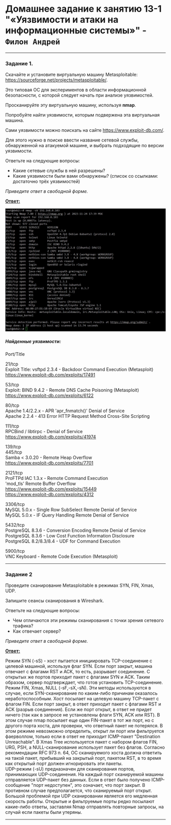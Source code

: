 # Домашнее задание к занятию 13-1 "«Уязвимости и атаки на информационные системы»" - `Филон Андрей`  

---

### Задание 1. 

Скачайте и установите виртуальную машину Metasploitable: https://sourceforge.net/projects/metasploitable/.

Это типовая ОС для экспериментов в области информационной безопасности, с которой следует начать при анализе уязвимостей.

Просканируйте эту виртуальную машину, используя **nmap**.

Попробуйте найти уязвимости, которым подвержена эта виртуальная машина.

Сами уязвимости можно поискать на сайте https://www.exploit-db.com/.

Для этого нужно в поиске ввести название сетевой службы, обнаруженной на атакуемой машине, и выбрать подходящие по версии уязвимости.

Ответьте на следующие вопросы:

- Какие сетевые службы в ней разрешены?
- Какие уязвимости были вами обнаружены? (список со ссылками: достаточно трёх уязвимостей)
  
*Приведите ответ в свободной форме.*  

<ins>**Ответ:**</ins>

![1](https://github.com/AndreyFilon/13-01/blob/main/ports-services.jpg)  

##### Найденные уязвимости:  
Port/Title  

21/tcp  
Exploit Title: vsftpd 2.3.4 - Backdoor Command Execution (Metasploit)  
https://www.exploit-db.com/exploits/17491  

53/tcp  
Exploit: BIND 9.4.2 - Remote DNS Cache Poisoning (Metasploit)  
https://www.exploit-db.com/exploits/6122  

80/tcp  
Apache 1.4/2.2.x - APR 'apr_fnmatch()' Denial of Service  
Apache 2.2.4 - 413 Error HTTP Request Method Cross-Site Scripting  

111/tcp  
RPCBind / libtirpc - Denial of Service  
https://www.exploit-db.com/exploits/41974  

139/tcp  
445/tcp  
Samba < 3.0.20 - Remote Heap Overflow  
https://www.exploit-db.com/exploits/7701  

2121/tcp    
ProFTPd IAC 1.3.x - Remote Command Execution  
'mod_tls' Remote Buffer Overflow  
https://www.exploit-db.com/exploits/15449  
https://www.exploit-db.com/exploits/4312    

3306/tcp   
MySQL 5.0.x - Single Row SubSelect Remote Denial of Service  
MySQL 5.0.x - IF Query Handling Remote Denial of Service  

5432/tcp  
PostgreSQL 8.3.6 - Conversion Encoding Remote Denial of Service   
PostgreSQL 8.3.6 - Low Cost Function Information Disclosure   
PostgreSQL 8.2/8.3/8.4 - UDF for Command Execution   

5900/tcp  
VNC Keyboard - Remote Code Execution (Metasploit)  

---

### Задание 2

Проведите сканирование Metasploitable в режимах SYN, FIN, Xmas, UDP.

Запишите сеансы сканирования в Wireshark.

Ответьте на следующие вопросы:

- Чем отличаются эти режимы сканирования с точки зрения сетевого трафика?
- Как отвечает сервер?

*Приведите ответ в свободной форме.*

<ins>**Ответ:**</ins>  

   Режим SYN (-sS) - хост пытается инициировать TCP-соединение с целевой машиной, используя флаг SYN. Если порт закрыт, машина отвечает с флагами RST и ACK, то есть, разрывает соединение. С открытых же портов приходит пакет с флагами SYN и ACK. Таким образом, сервер подтверждает, что готов установить TCP-соединение.  
   Режим FIN, Xmas, NULL (-sF,-sX,-sN). Эти методы используются в случае, если SYN-сканирование по каким-либо причинам оказалось неработоспособным. Хост посылает на целевую машину TCP-пакет с флагом FIN. Если порт закрыт, в ответ приходит пакет с флагами RST и ACK (разрыв соединения). Если же порт открыт, в ответ не придет ничего (так как в запросе не установлены флаги SYN, ACK или RST). В этом случае nmap посылает еще один FIN-пакет в тот же порт, но с другого порта хоста, для проверки, что ответный пакет не потерялся. В этом режиме невозможно определить, открыт ли порт или фильтруется фаерволлом, только если в ответ не приходит ICMP-пакет "Destination Unreachable". В Xmas Tree используется пакет с набором флагов FIN, URG, PSH, а NULL-сканирование использует пакет без флагов. Согласно рекомендации RFC 973 п. 64, ОС сканируемого хоста должна ответить на такой пакет, прибывший на закрытый порт, пакетом RST, в то время как открытый порт должен игнорировать эти пакеты.   
   UDP-режим (-sU) предназначен для сканирования портов, принимающих UDP-соединения. На каждый порт сканируемой машины отправляется UDP-пакет без данных. Если в ответ было получено ICMP-сообщение "порт недоступен", это означает, что порт закрыт. В противном случае предполагается, что сканируемый порт открыт. Большой проблемой при UDP сканировании является его медленная скорость работы. Открытые и фильтруемые порты редко посылают какие-либо ответы, заставляя Nmap отправлять повторные запросы, на случай если пакеты были утеряны.  

---
